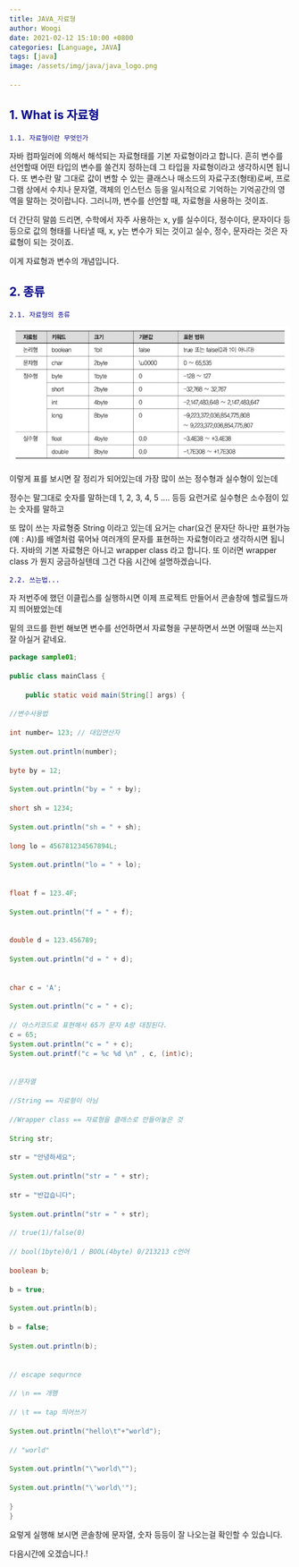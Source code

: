 ```yaml
---
title: JAVA_자료형
author: Woogi
date: 2021-02-12 15:10:00 +0800
categories: [Language, JAVA]
tags: [java]
image: /assets/img/java/java_logo.png

---
```


## <span style="color:darkblue">1. What is 자료형</span>

<span style="color:darkblue">`1.1. 자료형이란 무엇인가`</span>

자바 컴파일러에 의해서 해석되는 자료형태를 기본 자료형이라고 합니다. 흔히 변수를 선언할때 어떤 타입의 변수를 쓸건지 정하는데 그 타입을 자료형이라고 생각하시면 됩니다. 또 변수란 말 그대로 값이 변할 수 있는 클래스나 매소드의 자료구조(형태)로써, 프로그램 상에서 수치나 문자열, 객체의 인스턴스 등을 일시적으로 기억하는 기억공간의 영역을 말하는 것이랍니다. 그러니까, 변수를 선언할 때, 자료형을 사용하는 것이죠.

더 간단히 말씀 드리면, 수학에서 자주 사용하는 x, y를 실수이다, 정수이다, 문자이다 등등으로 값의 형태를 나타낼 때, x, y는 변수가 되는 것이고 실수, 정수, 문자라는 것은 자료형이 되는 것이죠. 

이게 자료형과 변수의 개념입니다.

## <span style="color:darkblue">2. 종류</span>

<span style="color:darkblue">`2.1. 자료형의 종류`</span>

![img](/assets/img/java/java_01_01.png)

이렇게 표를 보시면 잘 정리가 되어있는데 가장 많이 쓰는 정수형과 실수형이 있는데 

정수는 말그대로 숫자를 말하는데 1, 2, 3, 4, 5 .... 등등 요런거로 실수형은 소수점이 있는 숫자를 말하고 

또 많이 쓰는 자료형중 String 이라고 있는데 요거는 char(요건 문자단 하나만 표현가능(예 : A))를 배열처럼 묶어놔 여러개의 문자를 표현하는 자료형이라고 생각하시면 됩니다. 자바의 기본 자료형은 아니고 wrapper class 라고 합니다. 또 이러면 wrapper class 가 뭔지 궁금하실텐데 그건 다음 시간에 설명하겠습니다.

<span style="color:darkblue">`2.2. 쓰는법...`</span>

자 저번주에 했던 이클립스를 실행하시면 이제 프로젝트 만들어서 콘솔창에 헬로월드까지 띄어봤었는데

밑의 코드를 한번 해보면 변수를 선언하면서 자료형을 구분하면서 쓰면 어떨때 쓰는지 잘 아실거 같네요.

```java
package sample01;

public class mainClass {
	
	public static void main(String[] args) {

//변수사용법

int number= 123; // 대입연산자

System.out.println(number);

byte by = 12;

System.out.println("by = " + by);

short sh = 1234;

System.out.println("sh = " + sh);

long lo = 456781234567894L;

System.out.println("lo = " + lo);


float f = 123.4F;

System.out.println("f = " + f);


double d = 123.456789;

System.out.println("d = " + d);


char c = 'A';

System.out.println("c = " + c);

// 아스키코드로 표현해서 65가 문자 A랑 대칭된다.
c = 65;
System.out.println("c = " + c);
System.out.printf("c = %c %d \n" , c, (int)c);


//문자열

//String == 자료형이 아님

//Wrapper class == 자료형을 클래스로 만들어놓은 것

String str;

str = "안녕하세요";

System.out.println("str = " + str);

str = "반갑습니다";

System.out.println("str = " + str);

// true(1)/false(0)

// bool(1byte)0/1 / BOOL(4byte) 0/213213 c언어

boolean b;

b = true;

System.out.println(b);

b = false;

System.out.println(b);


// escape sequrnce

// \n == 개행

// \t == tap 띄어쓰기

System.out.println("hello\t"+"world");

// "world"

System.out.println("\"world\"");

System.out.println("\'world\'");

}
}
```



요렇게 실행해 보시면 콘솔창에 문자열, 숫자 등등이 잘 나오는걸 확인할 수 있습니다.



다음시간에 오겠습니다.!